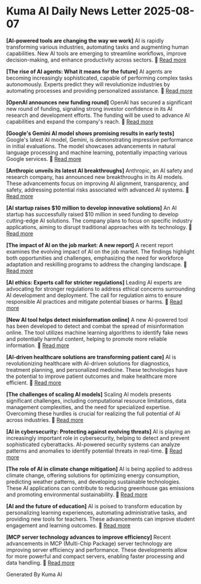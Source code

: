 # Kuma AI Daily News Letter 2025-08-07 

**[AI-powered tools are changing the way we work]**
AI is rapidly transforming various industries, automating tasks and augmenting human capabilities. New AI tools are emerging to streamline workflows, improve decision-making, and enhance productivity across sectors.
🔗 [Read more](https://www.example.com/ai-work)

**[The rise of AI agents: What it means for the future]**
AI agents are becoming increasingly sophisticated, capable of performing complex tasks autonomously. Experts predict they will revolutionize industries by automating processes and providing personalized assistance.
🔗 [Read more](https://www.example.com/ai-agents)

**[OpenAI announces new funding round]**
OpenAI has secured a significant new round of funding, signaling strong investor confidence in its AI research and development efforts. The funding will be used to advance AI capabilities and expand the company's reach.
🔗 [Read more](https://www.example.com/openai-funding)

**[Google's Gemini AI model shows promising results in early tests]**
Google's latest AI model, Gemini, is demonstrating impressive performance in initial evaluations. The model showcases advancements in natural language processing and machine learning, potentially impacting various Google services.
🔗 [Read more](https://www.example.com/gemini-tests)

**[Anthropic unveils its latest AI breakthroughs]**
Anthropic, an AI safety and research company, has announced new breakthroughs in its AI models. These advancements focus on improving AI alignment, transparency, and safety, addressing potential risks associated with advanced AI systems.
🔗 [Read more](https://www.example.com/anthropic-ai)

**[AI startup raises $10 million to develop innovative solutions]**
An AI startup has successfully raised $10 million in seed funding to develop cutting-edge AI solutions. The company plans to focus on specific industry applications, aiming to disrupt traditional approaches with its technology.
🔗 [Read more](https://www.example.com/ai-startup-funding)

**[The impact of AI on the job market: A new report]**
A recent report examines the evolving impact of AI on the job market. The findings highlight both opportunities and challenges, emphasizing the need for workforce adaptation and reskilling programs to address the changing landscape.
🔗 [Read more](https://www.example.com/ai-job-market)

**[AI ethics: Experts call for stricter regulations]**
Leading AI experts are advocating for stronger regulations to address ethical concerns surrounding AI development and deployment. The call for regulation aims to ensure responsible AI practices and mitigate potential biases or harms.
🔗 [Read more](https://www.example.com/ai-ethics)

**[New AI tool helps detect misinformation online]**
A new AI-powered tool has been developed to detect and combat the spread of misinformation online. The tool utilizes machine learning algorithms to identify fake news and potentially harmful content, helping to promote more reliable information.
🔗 [Read more](https://www.example.com/ai-misinformation)

**[AI-driven healthcare solutions are transforming patient care]**
AI is revolutionizing healthcare with AI-driven solutions for diagnostics, treatment planning, and personalized medicine. These technologies have the potential to improve patient outcomes and make healthcare more efficient.
🔗 [Read more](https://www.example.com/ai-healthcare)

**[The challenges of scaling AI models]**
Scaling AI models presents significant challenges, including computational resource limitations, data management complexities, and the need for specialized expertise. Overcoming these hurdles is crucial for realizing the full potential of AI across industries.
🔗 [Read more](https://www.example.com/ai-scaling)

**[AI in cybersecurity: Protecting against evolving threats]**
AI is playing an increasingly important role in cybersecurity, helping to detect and prevent sophisticated cyberattacks. AI-powered security systems can analyze patterns and anomalies to identify potential threats in real-time.
🔗 [Read more](https://www.example.com/ai-cybersecurity)

**[The role of AI in climate change mitigation]**
AI is being applied to address climate change, offering solutions for optimizing energy consumption, predicting weather patterns, and developing sustainable technologies. These AI applications can contribute to reducing greenhouse gas emissions and promoting environmental sustainability.
🔗 [Read more](https://www.example.com/ai-climate)

**[AI and the future of education]**
AI is poised to transform education by personalizing learning experiences, automating administrative tasks, and providing new tools for teachers. These advancements can improve student engagement and learning outcomes.
🔗 [Read more](https://www.example.com/ai-education)

**[MCP server technology advances to improve efficiency]**
Recent advancements in MCP (Multi-Chip Package) server technology are improving server efficiency and performance. These developments allow for more powerful and compact servers, enabling faster processing and data handling.
🔗 [Read more](https://www.example.com/mcp-server)

Generated By Kuma AI